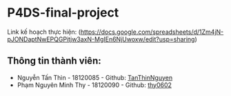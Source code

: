 # P4DS-final-project
Link kế hoạch thực hiện: (https://docs.google.com/spreadsheets/d/1Zm4jN-pJONDaptNwEPQGPitjw3axN-MgIEn6NjUwoxw/edit?usp=sharing)

## Thông tin thành viên:
- Nguyễn Tấn Thìn - 18120085 - Github: [TanThinNguyen](https://github.com/TanThinNguyen)
- Phạm Nguyên Minh Thy - 18120090 - Github: [thy0602](https://github.com/thy0602)

